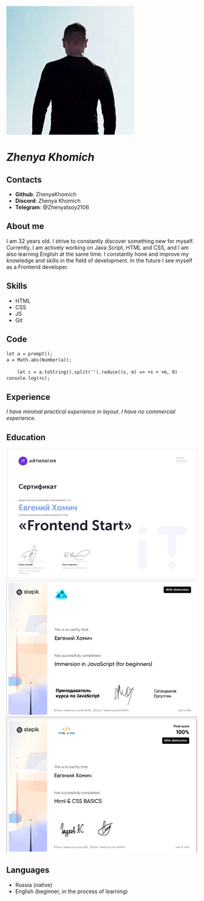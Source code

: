 ![my photo](/img/q.jpg)

# ***Zhenya Khomich***

## Contacts
* **Github**: ZhenyaKhomich
* **Discord**: Zhenya Khomich
* **Telegram**: @Zhenyatsoy2106

## About me
I am 32 years old. I strive to constantly discover something new for myself. Currently, I am actively working on Java Script, HTML and CSS, and I am also learning English at the same time. I constantly hone and improve my knowledge and skills in the field of development. In the future I see myself as a Frontend developer.
## Skills

* HTML
* CSS
* JS
* Git

## Code

```
let a = prompt();
a = Math.abs(Number(a));

    let c = a.toString().split('').reduce((s, m) => +s + +m, 0)
console.log(+c);

```

## Experience
*I have minimal practical experience in layout. I have no commercial experience.*

## Education
![my photo](/img/%D0%A1%D0%B5%D1%80%D1%82%D0%B8%D1%84%D0%B8%D0%BA%D0%B0%D1%821.jpg)
![my photo](/img/%D0%A1%D0%B5%D1%80%D1%82%D0%B8%D1%84%D0%B8%D0%BA%D0%B0%D1%822.jpg)
![my photo](/img/%D0%A1%D0%B5%D1%80%D1%82%D0%B8%D1%84%D0%B8%D0%BA%D0%B0%D1%823.jpg)

## Languages
* Russia  (native)
* English (beginner, in the process of learning)